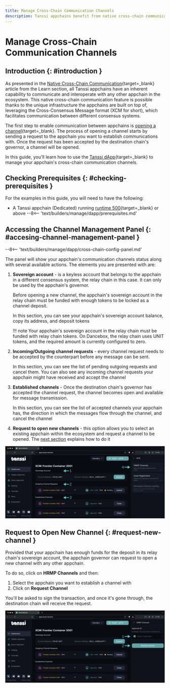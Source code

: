 ```yaml
---
title: Manage Cross-Chain Communication Channels
description: Tanssi appchains benefit from native cross-chain communication, which allows fast and secure bridging leveraging the architecture they are built on top of.
---
```


# Manage Cross-Chain Communication Channels

## Introduction {: #introduction }

As presented in the [Native Cross-Chain Communication](/learn/framework/xcm/){target=\_blank} article from the Learn section, all Tanssi appchains have an inherent capability to communicate and interoperate with any other appchain in the ecosystem. This native cross-chain communication feature is possible thanks to the unique infrastructure the appchains are built on top of, leveraging the Cross-Consensus Message format (XCM for short), which facilitates communication between different consensus systems.

The first step to enable communication between appchains is [opening a channel](/learn/framework/xcm/#channel-registration){target=\_blank}. The process of opening a channel starts by sending a request to the appchain you want to establish communications with. Once the request has been accepted by the destination chain's governor, a channel will be opened. 

In this guide, you'll learn how to use the [Tanssi dApp](https://apps.tanssi.network){target=\_blank} to manage your appchain's cross-chain communication channels.

## Checking Prerequisites {: #checking-prerequisites }

For the examples in this guide, you will need to have the following:

- A Tanssi appchain (Dedicated) running [runtime 500](https://github.com/moondance-labs/tanssi/releases/tag/runtime-500){target=\_blank} or above
--8<-- 'text/builders/manage/dapp/prerequisites.md'

## Accessing the Channel Management Panel {: #accesing-channel-management-panel }

--8<-- 'text/builders/manage/dapp/cross-chain-config-panel.md'

The panel will show your appchain's communication channels status along with several available actions. The elements you are presented with are:

1. **Sovereign account** - is a keyless account that belongs to the appchain in a different consensus system, the relay chain in this case. It can only be used by the appchain's governor. 

    Before opening a new channel, the appchain's sovereign account in the relay chain must be funded with enough tokens to be locked as a channel deposit.

    In this section, you can see your appchain's sovereign account balance, copy its address, and deposit tokens

    !!! note
        Your appchain's sovereign account in the relay chain must be funded with relay chain tokens. On Dancebox, the relay chain uses UNIT tokens, and the required amount is currently configured to zero.

2. **Incoming/Outgoing channel requests** - every channel request needs to be accepted by the counterpart before any message can be sent. 

    In this section, you can see the list of pending outgoing requests and cancel them. You can also see any incoming channel requests your appchain might have received and accept the channel

3. **Established channels** - Once the destination chain's governor has accepted the channel request, the channel becomes open and available for message transmission.

    In this section, you can see the list of accepted channels your appchain has, the direction in which the messages flow through the channel, and cancel the channel

4. **Request to open new channels** - this option allows you to select an existing appchain within the ecosystem and request a channel to be opened. The [next section](#request-new-channel) explains how to do it

![The channel management panel](/images/builders/manage/dapp/xcm-channels/xcm-channels-1.webp)

## Request to Open New Channel {: #request-new-channel }

Provided that your appchain has enough funds for the deposit in its relay chain's sovereign account, the appchain governor can request to open a new channel with any other appchain. 

To do so, click on **HRMP Channels** and then:

1. Select the appchain you want to establish a channel with
2. Click on **Request Channel**

You'll be asked to sign the transaction, and once it's gone through, the destination chain will receive the request. 

![Channel opening request](/images/builders/manage/dapp/xcm-channels/xcm-channels-2.webp)
